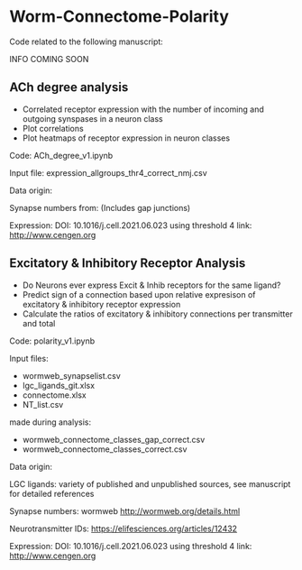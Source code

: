 # Worm-Connectome-Polarity

Code related to the following manuscript:

INFO COMING SOON

## ACh degree analysis

- Correlated receptor expression with the number of incoming and outgoing synspases in a neuron class
- Plot correlations
- Plot heatmaps of receptor expression in neuron classes

Code: ACh_degree_v1.ipynb

Input file: expression_allgroups_thr4_correct_nmj.csv

Data origin: 

Synapse numbers from: 
(Includes gap junctions)

Expression: DOI: 10.1016/j.cell.2021.06.023 using threshold 4
link: http://www.cengen.org

## Excitatory & Inhibitory Receptor Analysis

- Do Neurons ever express Excit & Inhib receptors for the same ligand?
- Predict sign of a connection based upon relative expresison of excitatory & inhibitory receptor expression
- Calculate the ratios of excitatory & inhibitory connections per transmitter and total

Code: polarity_v1.ipynb

Input files:

- wormweb_synapselist.csv
- lgc_ligands_git.xlsx
- connectome.xlsx
- NT_list.csv

made during analysis:

- wormweb_connectome_classes_gap_correct.csv
- wormweb_connectome_classes_correct.csv

Data origin:

LGC ligands: variety of published and unpublished sources, see manuscript for detailed references

Synapse numbers: wormweb http://wormweb.org/details.html 

Neurotransmitter IDs: https://elifesciences.org/articles/12432 

Expression: DOI: 10.1016/j.cell.2021.06.023 using threshold 4 link: http://www.cengen.org
